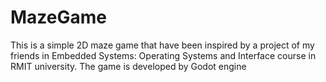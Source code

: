 # MazeGame
This is a simple 2D maze game that have been inspired by a project of my friends in Embedded Systems: Operating Systems and Interface course in RMIT university. The game is developed by Godot engine
